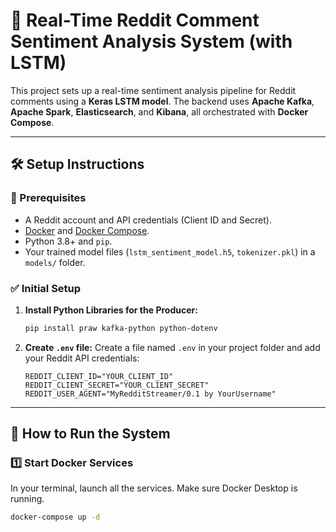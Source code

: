 # 📡 Real-Time Reddit Comment Sentiment Analysis System (with LSTM)

This project sets up a real-time sentiment analysis pipeline for Reddit comments using a **Keras LSTM model**. The backend uses **Apache Kafka**, **Apache Spark**, **Elasticsearch**, and **Kibana**, all orchestrated with **Docker Compose**.

---

## 🛠️ Setup Instructions

### 🔧 Prerequisites

-   A Reddit account and API credentials (Client ID and Secret).
-   [Docker](https://www.docker.com/) and [Docker Compose](https://docs.docker.com/compose/).
-   Python 3.8+ and `pip`.
-   Your trained model files (`lstm_sentiment_model.h5`, `tokenizer.pkl`) in a `models/` folder.

### ✅ Initial Setup

1.  **Install Python Libraries for the Producer:**
    ```bash
    pip install praw kafka-python python-dotenv
    ```

2.  **Create `.env` file:**
    Create a file named `.env` in your project folder and add your Reddit API credentials:
    ```
    REDDIT_CLIENT_ID="YOUR_CLIENT_ID"
    REDDIT_CLIENT_SECRET="YOUR_CLIENT_SECRET"
    REDDIT_USER_AGENT="MyRedditStreamer/0.1 by YourUsername"
    ```

---

## 🚀 How to Run the System

### 1️⃣ Start Docker Services

In your terminal, launch all the services. Make sure Docker Desktop is running.

```bash
docker-compose up -d